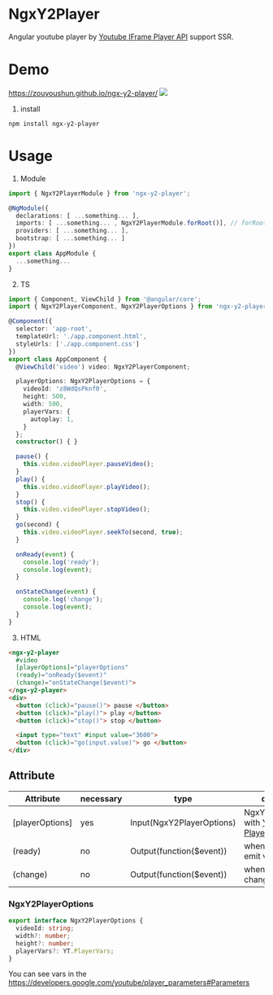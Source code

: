 # NgxY2Player

Angular youtube player by [Youtube IFrame Player API](https://developers.google.com/youtube/iframe_api_reference) support SSR.

# Demo 
https://zouyoushun.github.io/ngx-y2-player/
![](https://res.cloudinary.com/dw7ecdxlp/image/upload/v1515048453/ngx-y2-player_rgfqjo.gif)

1. install

```
npm install ngx-y2-player
```

# Usage

1. Module

```ts
import { NgxY2PlayerModule } from 'ngx-y2-player';

@NgModule({
  declarations: [ ...something... ],
  imports: [ ...something... , NgxY2PlayerModule.forRoot()], // forRoot only in the app.module
  providers: [ ...something... ],
  bootstrap: [ ...something... ]
})
export class AppModule {
  ...something...
}
```

2. TS

```typescript
import { Component, ViewChild } from '@angular/core';
import { NgxY2PlayerComponent, NgxY2PlayerOptions } from 'ngx-y2-player';

@Component({
  selector: 'app-root',
  templateUrl: './app.component.html',
  styleUrls: ['./app.component.css']
})
export class AppComponent {
  @ViewChild('video') video: NgxY2PlayerComponent;

  playerOptions: NgxY2PlayerOptions = {
    videoId: 'z8WdQsPknf0',
    height: 500,
    width: 500,
    playerVars: {
      autoplay: 1,
    }
  };
  constructor() { }

  pause() {
    this.video.videoPlayer.pauseVideo();
  }
  play() {
    this.video.videoPlayer.playVideo();
  }
  stop() {
    this.video.videoPlayer.stopVideo();
  }
  go(second) {
    this.video.videoPlayer.seekTo(second, true);
  }

  onReady(event) {
    console.log('ready');
    console.log(event);
  }

  onStateChange(event) {
    console.log('change');
    console.log(event);
  }
}
```

3. HTML

```html
<ngx-y2-player
  #video
  [playerOptions]="playerOptions"
  (ready)="onReady($event)"
  (change)="onStateChange($event)">
</ngx-y2-player>
<div>
  <button (click)="pause()"> pause </button>
  <button (click)="play()"> play </button>
  <button (click)="stop()"> stop </button>

  <input type="text" #input value="3600">
  <button (click)="go(input.value)"> go </button>
</div>
```

## Attribute

| Attribute | necessary |  type | description |
| --------- | --------- | ---- | -------- |
| [playerOptions] | yes | Input(NgxY2PlayerOptions) | NgxY2PlayerOptions with [Youtube IFrame Player API](https://developers.google.com/youtube/iframe_api_reference)  |
| (ready) | no | Output(function($event)) | when video ready emit value |
| (change) | no | Output(function($event)) | when video state change emit value |


### NgxY2PlayerOptions
```ts
export interface NgxY2PlayerOptions {
  videoId: string;
  width?: number;
  height?: number;
  playerVars?: YT.PlayerVars;
}
```
You can see vars in the https://developers.google.com/youtube/player_parameters#Parameters
